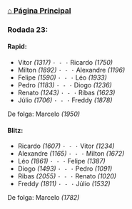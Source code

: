 ### [⌂ Página Principal](https://grupo-de-xadrez.github.io/)

### Rodada 23:

#### Rapid:

* Vitor *(1317)* `· - ·` Ricardo *(1750)*  
* Milton *(1892)* `· - ·` Alexandre *(1196)*  
* Felipe *(1590)* `· - ·` Léo *(1933)*  
* Pedro *(1183)* `· - ·` Diogo *(1236)*  
* Renato *(1243)* `· - ·` Ribas *(1623)*  
* Júlio *(1706)* `· - ·` Freddy *(1878)*  

De folga: Marcelo *(1950)*

#### Blitz:

* Ricardo *(1607)* `· - ·` Vitor *(1234)*  
* Alexandre *(1165)* `· - ·` Milton *(1672)*  
* Léo *(1861)* `· - ·` Felipe *(1387)*  
* Diogo *(1493)* `· - ·` Pedro *(1091)*  
* Ribas *(2055)* `· - ·` Renato *(1020)*  
* Freddy *(1811)* `· - ·` Júlio *(1532)*  

De folga: Marcelo *(1782)*

